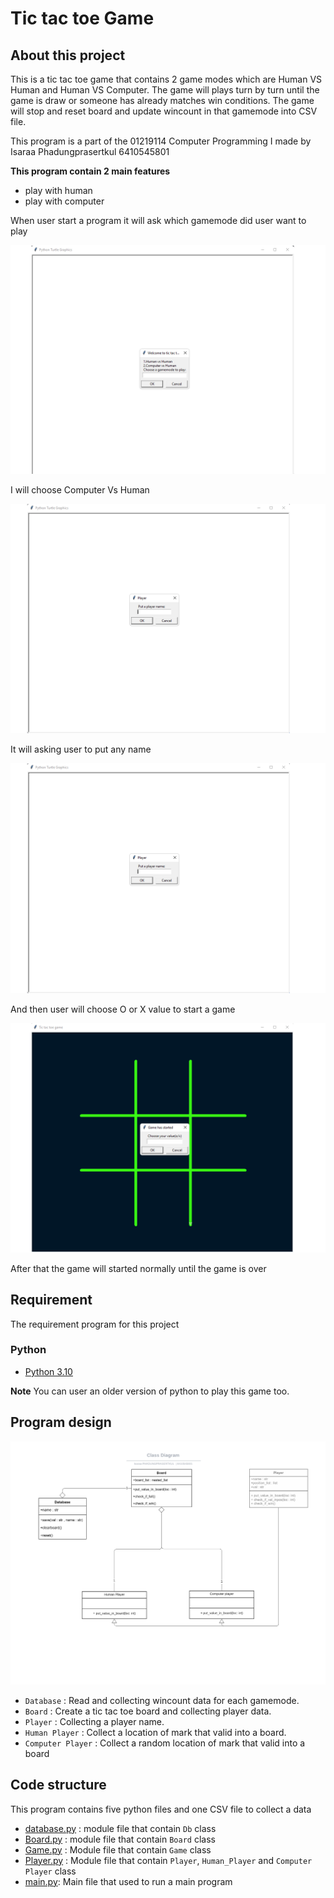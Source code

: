 # Tic tac toe Game
## About this project

This is a tic tac toe game that contains 2 game modes which are Human VS Human and Human VS Computer.
The game will plays turn by turn until the game is draw or someone has already matches win conditions.
The game will stop and reset board and update wincount in that gamemode into CSV file.


This program is a part of the 01219114 Computer Programming I made by Isaraa Phadungprasertkul 6410545801

**This program contain 2 main features**
- play with human
- play with computer

When user start a program it will ask which gamemode did user want to play

![gamemode](Pic/gamemode.png)

I will choose Computer Vs Human

![select](Pic/select.png)

It will asking user to put any name

![name](Pic/Name.png)

And then user will choose O or X value to start a game

![value](Pic/mark.png)

After that the game will started normally until the game is over


## Requirement

The requirement program for this project 
### Python
* [Python 3.10](https://www.python.org/downloads/)

**Note** You can user an older version of python to play this game too.

## Program design
![UML_diagram](Pic/UMLclass.png)
* `Database` : Read and collecting wincount data for each gamemode.
* `Board` : Create a tic tac toe board and collecting player data.
* `Player` : Collecting a player name.
* `Human Player` : Collect a location of mark that valid into a board.
* `Computer Player` : Collect a random location of mark that valid into a board

## Code structure
This program contains five python files and one CSV file to collect a data
* [database.py](database.py) : module file that contain `Db` class
* [Board.py](Board.py) : module file that contain `Board` class
* [Game.py](Game.py) : Module file that contain `Game` class
* [Player.py](player.py) : Module file that contain `Player`, `Human_Player` and `Computer Player` class
* [main.py](main.py): Main file that used to run a main program
